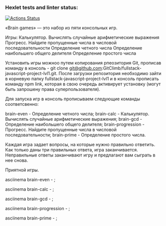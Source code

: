 ### Hexlet tests and linter status:
[![Actions Status](https://github.com/GitClimb/fullstack-javascript-project-lvl1/workflows/hexlet-check/badge.svg)](https://github.com/GitClimb/fullstack-javascript-project-lvl1/actions)

«Brain games» — это набор из пяти консольных игр. 

Игры:
Калькулятор. Вычислять случайные арифметические выражения
Прогресс. Найдите пропущенные числа в числовой последовательности
Определение четного числа
Определение наибольшего общего делителя
Определение простого числа

Установить игры можноо путем копирования рпеозитория Git, прописав команду в консоль - git clone git@github.com:GitClimb/fullstack-javascript-project-lvl1.git.
После загрузки репозитория необходимо зайти в корневую папку fullstack-javascript-project-lvl1 и в консоль прописать команду npm link, которая в свою очередь активирует установку (могут быть запрошену права суперпользователя). 

Для запуска игр в консоль прописываем следующие команды соответсвенно:

brain-even - Определение четного числа;
brain-calc - Калькулятор. Вычислять случайные арифметические выражения;
brain-gcd - Определение наибольшего общего делителя;
brain-progression - Прогресс. Найдите пропущенные числа в числовой последовательности;
brain-prime - Определение простого числа.

Каждая игра задает вопросы, на которые нужно правильно ответить. Как только даны три правильных ответа, игра заканчивается. Неправильные ответы заканчивают игру и предлагают вам сыграть в нее снова.

Приятной игры. 


asciinema brain-even - <script id="asciicast-e3oeo2b5CTBxT1oNPsuNzjKX5" src="https://asciinema.org/a/e3oeo2b5CTBxT1oNPsuNzjKX5.js" async></script>;

asciinema brain-calc - <script id="asciicast-PvpfKWtr5wcwy3gAlnRTopLCR" src="https://asciinema.org/a/PvpfKWtr5wcwy3gAlnRTopLCR.js" async></script>;

asciinema brain-gcd - <script id="asciicast-twqbXknS1RvvhNAvC8ArLMkFb" src="https://asciinema.org/a/twqbXknS1RvvhNAvC8ArLMkFb.js" async></script>;

asciinema brain-progression - <script id="asciicast-Hc0tdshTzo4xXyK5BAgEKTXcS" src="https://asciinema.org/a/Hc0tdshTzo4xXyK5BAgEKTXcS.js" async></script>;

asciinema brain-prime - <script id="asciicast-SUmy5KvQkkU0wnyC7jzRndkzD" src="https://asciinema.org/a/SUmy5KvQkkU0wnyC7jzRndkzD.js" async></script>;
